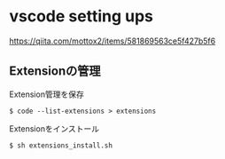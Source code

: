 # vscode setting ups

https://qiita.com/mottox2/items/581869563ce5f427b5f6


## Extensionの管理

Extension管理を保存

```
$ code --list-extensions > extensions
```

Extensionをインストール

```
$ sh extensions_install.sh
```
